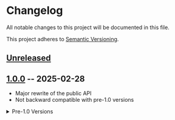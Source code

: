 # Changelog

All notable changes to this project will be documented in this file.

This project adheres to [Semantic Versioning](https://semver.org/spec/v2.0.0.html).

## [Unreleased]

## [1.0.0] -- 2025-02-28

- Major rewrite of the public API
- Not backward compatible with pre-1.0 versions

<details>
<summary>Pre-1.0 Versions</summary>

- [0.0.8](https://github.com/mooreryan/gleam_qcheck/releases/tag/v0.0.8) -- 2024-12-31
- [0.0.7](https://github.com/mooreryan/gleam_qcheck/releases/tag/v0.0.7) -- 2024-12-11
- [0.0.6](https://github.com/mooreryan/gleam_qcheck/releases/tag/v0.0.6) -- 2024-09-30
- [0.0.5](https://github.com/mooreryan/gleam_qcheck/releases/tag/v0.0.5) -- 2024-09-23
- [0.0.4](https://github.com/mooreryan/gleam_qcheck/releases/tag/v0.0.4) -- 2024-09-16
- [0.0.3](https://github.com/mooreryan/gleam_qcheck/releases/tag/v0.0.3) -- 2024-05-15
- [0.0.2](https://github.com/mooreryan/gleam_qcheck/releases/tag/v0.0.2) -- 2024-05-06
- [0.0.1](https://github.com/mooreryan/gleam_qcheck/releases/tag/v0.0.1) -- 2024-04-28

</details>

[Unreleased]: https://github.com/mooreryan/gleam_qcheck/compare/v1.0.0...HEAD
[1.0.0]: https://github.com/mooreryan/gleam_qcheck/compare/v0.0.8...v1.0.0
